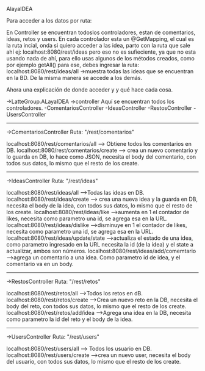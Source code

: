 AlayaIDEA

Para acceder a los datos por ruta:

En Controller se encuentran todoslos controladores, estan de comentarios, ideas, retos y users.
En cada controlador esta un @GetMapping, el cual es la ruta incial, onda si quiero acceder a las idea, parto con la ruta que sale ahí
ej: localhost:8080/rest/ideas
pero eso no es sufieciente, ya que no esta usando nada de ahí, para ello usas algunos de los métodos creados, como por ejemplo getAll()
para ese, debes ingresar la ruta:
	localhost:8080/rest/ideas/all	->muestra todas las ideas que se encuentran en la BD.
De la misma manera se accede a los demás.

Ahora una explicación de donde acceder y y qué hace cada cosa.

->LatteGroup.ALayaIDEA
    ->controller	Aquí se encuentran todos los controladores.
	-ComentariosController
	-IdeasController
	-RestosController
	-UsersController

----------------
	
->ComentariosController
Ruta: "/rest/comentarios"

localhost:8080/rest/comentarios/all --> Obtiene todos los comentarios en DB.
localhost:8080/rest/comentarios/create --> crea un nuevo comentario y lo guarda en DB, lo hace como JSON, necesita el body del comentario, con todos sus datos, lo mismo que el resto de los create.

----------------

->IdeasController
Ruta: "/rest/ideas"

localhost:8080/rest/ideas/all -->Todas las ideas en DB.
localhost:8080/rest/ideas/create --> crea una nueva idea y la guarda en DB, necesita el body de la idea, con todos sus datos, lo mismo que el resto de los create.
localhost:8080/rest/ideas/like -->aumenta en 1 el contador de likes, necesita como parametro una id, se agrega esa en la URL.
localhost:8080/rest/ideas/dislike -->disminuye en 1 el contador de likes, necesita como parametro una id, se agrega esa en la URL.
localhost:8080/rest/ideas/update/state -->actualiza el estado de una idea, como parametro ingresado en la URL necesita la id (de la idea) y el state a actualizar, ambos son números.
localhost:8080/rest/ideas/add/comemtario -->agrega un comentario a una idea.  Como parametro id de idea, y el comentario va en un body.

-----------------

->RestosController
Ruta: "/rest/retos"

localhost:8080/rest/retos/all -->Todos los retos en dB.
localhost:8080/rest/retos/create -->Crea un nuevo reto en la DB, necesita el body del reto, con todos sus datos, lo mismo que el resto de los create.
localhost:8080/rest/retos/add/idea -->Agrega una idea en la DB, necesita como parametro la id del reto y el body de la idea.

------------------

->UsersController
Ruta: "/rest/users"

localhost:8080/rest/users/all --> Todos los usuario en DB.
localhost:8080/rest/users/create -->crea un nuevo user, necesita el body del usuario, con todos sus datos, lo mismo que el resto de los create.
